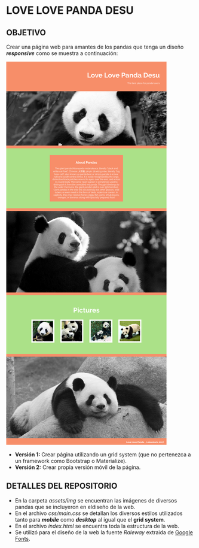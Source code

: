 # **LOVE LOVE PANDA DESU**

## OBJETIVO

Crear una página web para amantes de los pandas que tenga un diseño _**responsive**_ como se muestra a continuación:

![Sin titulo](assets/docs/imagen.png)

+ **Versión 1:** Crear página utilizando un grid system (que no pertenezca a un framework como Bootstrap o Materialize).  
+ **Versión 2:** Crear propia versión móvil de la página.

## DETALLES DEL REPOSITORIO

+ En la carpeta *assets/img* se encuentran las imágenes de diversos pandas que se incluyeron en eldiseño de la web. 
+ En el archivo *css/main.css* se detallan los diversos estilos utilizados tanto para _**mobile**_ como _**desktop**_ al igual que el **grid system**.
+ En el archivo *index.html* se encuentra toda la estructura de la web.
+ Se utilizó para el diseño de la web la fuente *Raleway* extraida de [Google Fonts](http://joedicastro.com "titulo").


